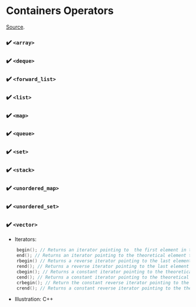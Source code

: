 # Containers Operators

[Source](https://www.cplusplus.com/reference/stl/).

### :heavy_check_mark: `<array>`

### :heavy_check_mark: `<deque>`

### :heavy_check_mark: `<forward_list>`

### :heavy_check_mark: `<list>`

### :heavy_check_mark: `<map>`

### :heavy_check_mark: `<queue>`

### :heavy_check_mark: `<set>`

### :heavy_check_mark: `<stack>`

### :heavy_check_mark: `<unordered_map>`

### :heavy_check_mark: `<unordered_set>`

### :heavy_check_mark: `<vector>`

- Iterators:

```c++
    begin(); // Returns an iterator pointing to  the first element in the vector.
    end(); // Returns an iterator pointing to the theoretical element that follows the last element in the vector.
    rbegin() // Returns a reverse iterator pointing to the last element in the vector (reverse beginning).
    rend(); // Returns a reverse iterator pointing to the last element preceding the first elelemt in the vector (considered as reverse end).
    cbegin(); // Returns a constant iterator pointing to the theoretical element preceding the first element in the vector (considered as reverse end).
    cend(); // Returns a constant iterator pointing to the theoretical element that follows the last element in the vector.
    crbegin(); // Return the constant reverse iterator pointing to the last element in the vector (reverse beginning). It moves from last to first element.
    crend(); // Returns a constant reverse iterator pointing to the theoretical element preceding the first element in the vector (considered as reversed end).

```

- Illustration: C++
